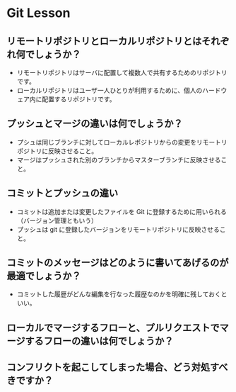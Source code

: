 # Git Lesson

## リモートリポジトリとローカルリポジトリとはそれぞれ何でしょうか？

- リモートリポジトリはサーバに配置して複数人で共有するためのリポジトリです。
- ローカルリポジトリはユーザ一人ひとりが利用するために、個人のハードウェア内に配置するリポジトリです。

## プッシュとマージの違いは何でしょうか？

- プシュは同じブランチに対してローカルレポジトリからの変更をリモートリポジトリに反映させること。
- マージはプッシュされた別のブランチからマスターブランチに反映させること。

## コミットとプッシュの違い

- コミットは追加または変更したファイルを Git に登録するために用いられる（バージョン管理ともいう）
- プッシュは git に登録したバージョンをリモートリポジトリに反映させること。

## コミットのメッセージはどのように書いてあげるのが最適でしょうか？

- コミットした履歴がどんな編集を行なった履歴なのかを明確に残しておくといい。

## ローカルでマージするフローと、プルリクエストでマージするフローの違いは何でしょうか？

## コンフリクトを起こしてしまった場合、どう対処すべきですか？
